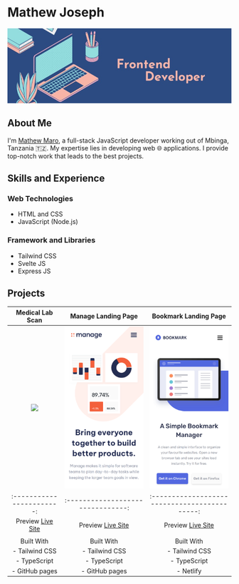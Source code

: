 # Mathew Joseph

![](./banner.jpg)

## About Me
I'm [Mathew Maro](https://github.com/theomaro/theo), a full-stack JavaScript developer working out of Mbinga, Tanzania 🇹🇿. My expertise lies in developing web 🌐 applications. I provide top-notch work that leads to the best projects.

## Skills and Experience

### Web Technologies

- HTML and CSS
- JavaScript (Node.js)

### Framework and Libraries

- Tailwind CSS
- Svelte JS
- Express JS

## Projects

|          Medical Lab Scan           |          Manage Landing Page           |          Bookmark Landing Page           |
| :-----------------------: | :-------------------------------: | :-------------------------------------------: |
| ![](./mobile-preview.png) | ![](./images/projects/manage.png) | ![](./images/projects/bookmark.png)           |
| :-----------------------: | :-------------------------------: | :-------------------------------------------: |
| Preview [Live Site](https://theomaro.github.io/medical-lab-scan/)     | Preview [Live Site](https://theomaro.github.io/manage-landing-page/)             | Preview [Live Site](https://the-bookmark-landing-page.netlify.app/)                         |
|                           |                                   |                                               |
| Built With                | Built With                        | Built With                                    |
|  - Tailwind CSS                         |   - Tailwind CSS                  |   - Tailwind CSS                              |
|   - TypeScript                        |   - TypeScript                    |   - TypeScript                                |
|    - GitHub pages                       |   - GitHub pages                  |   - Netlify                                   |


